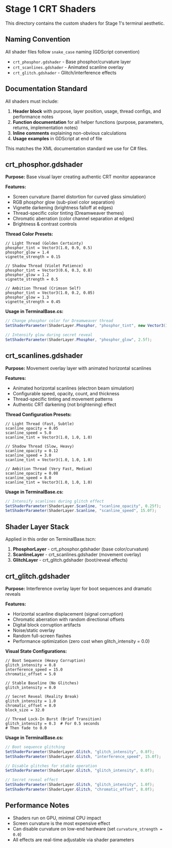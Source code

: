# Stage 1 CRT Shaders

This directory contains the custom shaders for Stage 1's terminal aesthetic.

## Naming Convention

All shader files follow `snake_case` naming (GDScript convention)

- `crt_phosphor.gdshader` - Base phosphor/curvature layer
- `crt_scanlines.gdshader` - Animated scanline overlay
- `crt_glitch.gdshader` - Glitch/interference effects

## Documentation Standard

All shaders must include:

1. **Header block** with purpose, layer position, usage, thread configs, and performance notes
2. **Function documentation** for all helper functions (purpose, parameters, returns, implementation notes)
3. **Inline comments** explaining non-obvious calculations
4. **Usage examples** in GDScript at end of file

This matches the XML documentation standard we use for C# files.

## crt_phosphor.gdshader

**Purpose:** Base visual layer creating authentic CRT monitor appearance

**Features:**

- Screen curvature (barrel distortion for curved glass simulation)
- RGB phosphor glow (sub-pixel color separation)
- Vignette darkening (brightness falloff at edges)
- Thread-specific color tinting (Dreamweaver themes)
- Chromatic aberration (color channel separation at edges)
- Brightness & contrast controls

**Thread Color Presets:**

```gdscript
// Light Thread (Golden Certainty)
phosphor_tint = Vector3(1.0, 0.9, 0.5)
phosphor_glow = 1.4
vignette_strength = 0.15

// Shadow Thread (Violet Patience)
phosphor_tint = Vector3(0.6, 0.3, 0.8)
phosphor_glow = 1.2
vignette_strength = 0.5

// Ambition Thread (Crimson Self)
phosphor_tint = Vector3(1.0, 0.2, 0.05)
phosphor_glow = 1.3
vignette_strength = 0.45
```

**Usage in TerminalBase.cs:**

```csharp
// Change phosphor color for Dreamweaver thread
SetShaderParameter(ShaderLayer.Phosphor, "phosphor_tint", new Vector3(1.0f, 0.9f, 0.5f)); // Light

// Intensify glow during secret reveal
SetShaderParameter(ShaderLayer.Phosphor, "phosphor_glow", 2.5f);
```

## crt_scanlines.gdshader

**Purpose:** Movement overlay layer with animated horizontal scanlines

**Features:**

- Animated horizontal scanlines (electron beam simulation)
- Configurable speed, opacity, count, and thickness
- Thread-specific tinting and movement patterns
- Authentic CRT darkening (not brightening) effect

**Thread Configuration Presets:**

```gdscript
// Light Thread (Fast, Subtle)
scanline_opacity = 0.05
scanline_speed = 5.0
scanline_tint = Vector3(1.0, 1.0, 1.0)

// Shadow Thread (Slow, Heavy)
scanline_opacity = 0.12
scanline_speed = 3.0
scanline_tint = Vector3(1.0, 1.0, 1.0)

// Ambition Thread (Very Fast, Medium)
scanline_opacity = 0.08
scanline_speed = 8.0
scanline_tint = Vector3(1.0, 1.0, 1.0)
```

**Usage in TerminalBase.cs:**

```csharp
// Intensify scanlines during glitch effect
SetShaderParameter(ShaderLayer.Scanline, "scanline_opacity", 0.25f);
SetShaderParameter(ShaderLayer.Scanline, "scanline_speed", 15.0f);
```

## Shader Layer Stack

Applied in this order on TerminalBase.tscn:

1. **PhosphorLayer** - crt_phosphor.gdshader (base color/curvature)
2. **ScanlineLayer** - crt_scanlines.gdshader (movement overlay)
3. **GlitchLayer** - crt_glitch.gdshader (boot/reveal effects)

## crt_glitch.gdshader

**Purpose:** Interference overlay layer for boot sequences and dramatic reveals

**Features:**

- Horizontal scanline displacement (signal corruption)
- Chromatic aberration with random directional offsets
- Digital block corruption artifacts
- Noise/static overlay
- Random full-screen flashes
- Performance optimization (zero cost when glitch_intensity = 0.0)

**Visual State Configurations:**

```gdscript
// Boot Sequence (Heavy Corruption)
glitch_intensity = 0.8
interference_speed = 15.0
chromatic_offset = 5.0

// Stable Baseline (No Glitches)
glitch_intensity = 0.0

// Secret Reveal (Reality Break)
glitch_intensity = 1.0
chromatic_offset = 8.0
block_size = 32.0

// Thread Lock-In Burst (Brief Transition)
glitch_intensity = 0.3  # For 0.5 seconds
# Then fade to 0.0
```

**Usage in TerminalBase.cs:**

```csharp
// Boot sequence glitching
SetShaderParameter(ShaderLayer.Glitch, "glitch_intensity", 0.8f);
SetShaderParameter(ShaderLayer.Glitch, "interference_speed", 15.0f);

// Disable glitches for stable operation
SetShaderParameter(ShaderLayer.Glitch, "glitch_intensity", 0.0f);

// Secret reveal effect
SetShaderParameter(ShaderLayer.Glitch, "glitch_intensity", 1.0f);
SetShaderParameter(ShaderLayer.Glitch, "chromatic_offset", 8.0f);
```

## Performance Notes

- Shaders run on GPU, minimal CPU impact
- Screen curvature is the most expensive effect
- Can disable curvature on low-end hardware (set `curvature_strength = 0.0`)
- All effects are real-time adjustable via shader parameters
